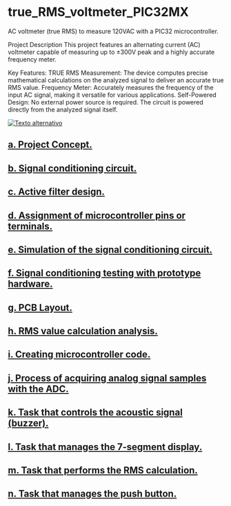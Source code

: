 # true_RMS_voltmeter_PIC32MX
AC voltmeter (true RMS) to measure 120VAC with a PIC32 microcontroller.

Project Description
This project features an alternating current (AC) voltmeter capable of measuring up to ±300V peak and a highly accurate frequency meter.

Key Features:
TRUE RMS Measurement: The device computes precise mathematical calculations on the analyzed signal to deliver an accurate true RMS value.
Frequency Meter: Accurately measures the frequency of the input AC signal, making it versatile for various applications.
Self-Powered Design: No external power source is required. The circuit is powered directly from the analyzed signal itself.

[![Texto alternativo](https://pbs.twimg.com/media/GAwrYZNXUAARow1?format=jpg&name=large)](https://www.youtube.com/watch?v=dqBPHb_SDKo)

## [a. Project Concept.](ProjectConcept.md)
## [b. Signal conditioning circuit.](SignalConditioningCircuit.md)
## [c. Active filter design.](ActiveFilterDesign.md)
## [d. Assignment of microcontroller pins or terminals.](AssignmentMicrocontrollerPinsTerminals.md)
## [e. Simulation of the signal conditioning circuit.](SimulationSignalConditioningCircuit.md)
## [f. Signal conditioning testing with prototype hardware.](SignalConditioning.md)
## [g. PCB Layout.](PCBLayout.md)
## [h. RMS value calculation analysis.](RMSCalueCalculationAnalysis.md)  
## [i. Creating microcontroller code.](CreatingMicrocontrollerCode.md) 
## [j. Process of acquiring analog signal samples with the ADC.](ADC.md)
## [k. Task that controls the acoustic signal (buzzer).](Buzzer.md)
## [l. Task that manages the 7‐segment display.](Display.md)
## [m. Task that performs the RMS calculation.](RMS.md)
## [n. Task that manages the push button.](PushButton.md)

